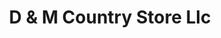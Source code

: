 ---
title: "D & M Country Store Llc"
url: /south-mills/d-und-m-country-store-llc/
shop: Lebensmittel
---